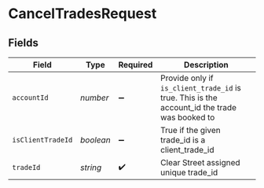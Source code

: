 # CancelTradesRequest


## Fields

| Field                                                                                        | Type                                                                                         | Required                                                                                     | Description                                                                                  |
| -------------------------------------------------------------------------------------------- | -------------------------------------------------------------------------------------------- | -------------------------------------------------------------------------------------------- | -------------------------------------------------------------------------------------------- |
| `accountId`                                                                                  | *number*                                                                                     | :heavy_minus_sign:                                                                           | Provide only if `is_client_trade_id` is true. This is the account_id the trade was booked to |
| `isClientTradeId`                                                                            | *boolean*                                                                                    | :heavy_minus_sign:                                                                           | True if the given trade_id is a client_trade_id                                              |
| `tradeId`                                                                                    | *string*                                                                                     | :heavy_check_mark:                                                                           | Clear Street assigned unique trade_id                                                        |
